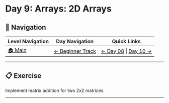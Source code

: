 # Day 9: Arrays: 2D Arrays

## 🔗 Navigation

| Level Navigation | Day Navigation | Quick Links |
|------------------|----------------|-------------|
| [🏠 Main](../../README.md) | [← Beginner Track](../README.md) | [← Day 08](../Day08/) \| [Day 10 →](../Day10/) |

---

## 📋 Exercise

Implement matrix addition for two 2x2 matrices.

---
